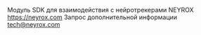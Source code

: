 Модуль SDK для взаимодействия с нейротрекерами NEYROX https://neyrox.com
Запрос дополнительной информации tech@neyrox.com